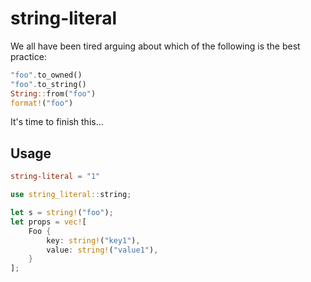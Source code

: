 # string-literal

We all have been tired arguing about which of the following is the best practice:

```rust
"foo".to_owned()
"foo".to_string()
String::from("foo")
format!("foo")
```

It's time to finish this...

## Usage

```toml
string-literal = "1"
```

```rust
use string_literal::string;

let s = string!("foo");
let props = vec![
    Foo {
        key: string!("key1"),
        value: string!("value1"),
    }
];
```
